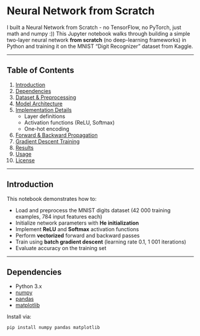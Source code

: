 # Neural Network from Scratch
I built a Neural Network from Scratch - no TensorFlow, no PyTorch, just math and numpy :))
This Jupyter notebook walks through building a simple two-layer neural network **from scratch** (no deep-learning frameworks) in Python and training it on the MNIST “Digit Recognizer” dataset from Kaggle.

---

## Table of Contents

1. [Introduction](#introduction)  
2. [Dependencies](#dependencies)  
3. [Dataset & Preprocessing](#dataset--preprocessing)  
4. [Model Architecture](#model-architecture)  
5. [Implementation Details](#implementation-details)  
   - Layer definitions  
   - Activation functions (ReLU, Softmax)  
   - One-hot encoding  
6. [Forward & Backward Propagation](#forward--backward-propagation)  
7. [Gradient Descent Training](#gradient-descent-training)  
8. [Results](#results)  
9. [Usage](#usage)  
10. [License](#license)  

---

## Introduction

This notebook demonstrates how to:

- Load and preprocess the MNIST digits dataset (42 000 training examples, 784 input features each)  
- Initialize network parameters with **He initialization**  
- Implement **ReLU** and **Softmax** activation functions  
- Perform **vectorized** forward and backward passes  
- Train using **batch gradient descent** (learning rate 0.1, 1 001 iterations)  
- Evaluate accuracy on the training set  

---

## Dependencies

- Python 3.x  
- [numpy](https://numpy.org/)  
- [pandas](https://pandas.pydata.org/)  
- [matplotlib](https://matplotlib.org/)  

Install via:

```bash
pip install numpy pandas matplotlib

